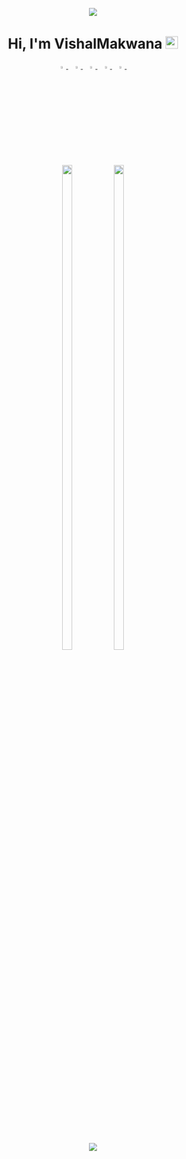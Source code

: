 
<p align="center">
  <img src="https://user-images.githubusercontent.com/70998696/215512215-e035da7c-aff1-4a06-89b9-656c1565fcce.png" />
<!--   ![vishal](https://user-images.githubusercontent.com/70998696/146713426-171207a0-780e-4ca2-91f5-2efc97f1a738.png) -->
<!-- ![cover-thompson](https://user-images.githubusercontent.com/70998696/215512215-e035da7c-aff1-4a06-89b9-656c1565fcce.png) -->

</p>
<h1 align="center">Hi, I'm VishalMakwana <img src="https://media.giphy.com/media/hvRJCLFzcasrR4ia7z/giphy.gif"height="25px"  width="25px"></h1>

<p align="center">
  <a href="https://www.linkedin.com/in/makwana-vishal-a91843198/">
   <img src="https://img.icons8.com/color/48/000000/linkedin.png" width="3.5%"/>
    </a><span>&nbsp;</span>
  <a href="https://twitter.com/ivishalmakwana">
    <img src="https://img.icons8.com/color/48/000000/twitter.png" width="3.5%"/>
  </a><span>&nbsp;</span>
  <a href="https://www.instagram.com/vishalmakwana_23/">
    <img src="https://img.icons8.com/fluent/48/000000/instagram-new.png" width="3.5%"/>
  </a><span>&nbsp;</span>
  <a href="mailto:makwanavishal8306@gmail.com">
    <img src="https://img.icons8.com/fluent/48/000000/gmail.png" width="3.5%"/>
  </a><span>&nbsp;</span>
  <a href="https://github.com/VishalMakwana23">
    <img src="https://img.icons8.com/fluent/48/000000/github.png" width="3.5%"/>
  </a><span>&nbsp;</span>
</p>

<br>

<br>






<p align="center">
  <img height="50%" width="20%" src ="https://github-readme-stats.vercel.app/api?username=vishalmakwana23&theme=dark&show_icons=true&hide_border=true&count_private=true">
   <img height="50%" width="20%" src ="https://github-readme-stats.vercel.app/api/top-langs/?username=vishalmakwana23&theme=dark&show_icons=true&hide_border=true&layout=compact">
<!--   <img height="50%" width="auto" src ="https://github-readme-stats.vercel.app/api?username=VishalMakwana23&show_icons=true&count_private=true&theme=darcula&hide_border=true&hide=issues,contribs&bg_color=00000000">
  <img height="50%" width="auto" src ="https://github-readme-stats.vercel.app/api/top-langs/?username=VishalMakwana23&layout=compact&hide_border=true&theme=darcula&bg_color=00000000&langs_count=6&hide=jupyter%20notebook,tex,html"> -->
  <br>
  <br>
  <img src ="https://github-readme-streak-stats.herokuapp.com?user=VishalMakwana23&theme=darcula&hide_border=true&background=FFFFFF00">
  <br>
  <br>
</p>

















<!--
**VishalMakwana23/VishalMakwana23** is a ✨ _special_ ✨ repository because its `README.md` (this file) appears on your GitHub profile.

Here are some ideas to get you started:

- 🔭 I’m currently working on ...
- 🌱 I’m currently learning ...
- 👯 I’m looking to collaborate on ...
- 🤔 I’m looking for help with ...
- 💬 Ask me about ...
- 📫 How to reach me: ...
- 😄 Pronouns: ...
- ⚡ Fun fact: ...
-->
